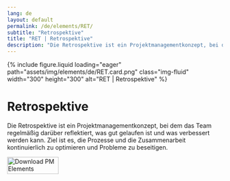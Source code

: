 ```yaml
---
lang: de
layout: default
permalink: /de/elements/RET/
subtitle: "Retrospektive"
title: "RET | Retrospektive"
description: "Die Retrospektive ist ein Projektmanagementkonzept, bei dem das Team regelmäßig darüber reflektiert, was gut gelaufen ist und was verbessert werden kann. Ziel ist es, die Prozesse und die Zusammenarbeit kontinuierlich zu optimieren und Probleme zu beseitigen."
---
```


{% include figure.liquid loading="eager" path="assets/img/elements/de/RET.card.png" class="img-fluid" width="300" height="300" alt="RET | Retrospektive" %}

# Retrospektive

Die Retrospektive ist ein Projektmanagementkonzept, bei dem das Team regelmäßig darüber reflektiert, was gut gelaufen ist und was verbessert werden kann. Ziel ist es, die Prozesse und die Zusammenarbeit kontinuierlich zu optimieren und Probleme zu beseitigen.

<a href="https://apps.apple.com/app/apple-store/id6738084498?pt=127441684&ct=website&mt=8">
  <img src="{{ "assets/img/en/appstore.png" | relative_url }}" width="120" height="40" alt="Download PM Elements">
</a>
